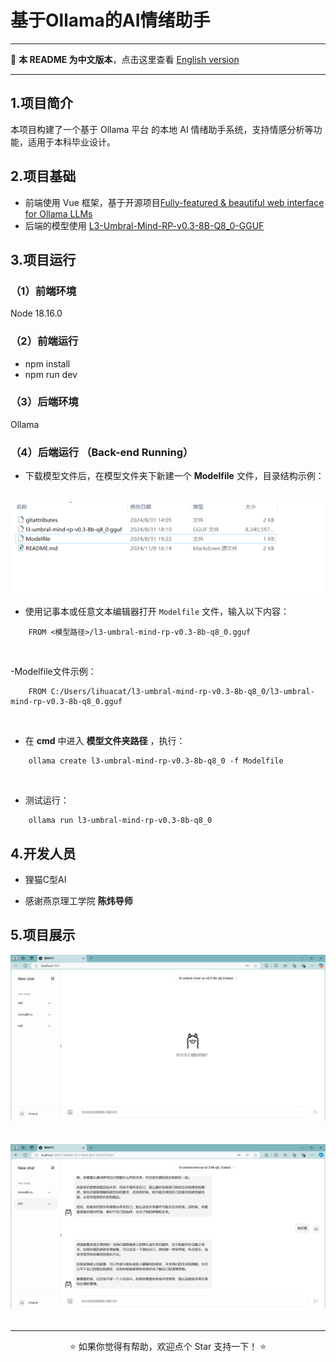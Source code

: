 # 基于Ollama的AI情绪助手

---

📖 **本 README 为中文版本**，点击这里查看 [English version](./README_EN.md)  

---

## 1.项目简介
本项目构建了一个基于 Ollama 平台 的本地 AI 情绪助手系统，支持情感分析等功能，适用于本科毕业设计。

## 2.项目基础
- 前端使用 Vue 框架，基于开源项目[Fully-featured & beautiful web interface for Ollama LLMs](https://github.com/jakobhoeg/nextjs-ollama-llm-ui)
- 后端的模型使用 [L3-Umbral-Mind-RP-v0.3-8B-Q8_0-GGUF](https://huggingface.co/Ransss/L3-Umbral-Mind-RP-v0.3-8B-Q8_0-GGUF)

## 3.项目运行
### （1）前端环境
Node 18.16.0
### （2）前端运行
- npm install
- npm run dev
### （3）后端环境
Ollama<br>
### （4）后端运行 （Back-end Running）

- 下载模型文件后，在模型文件夹下新建一个 __Modelfile__  文件，目录结构示例：
<br>
<img src="/show11.png"/>
<br>

- 使用记事本或任意文本编辑器打开 `Modelfile` 文件，输入以下内容：<br>

```plaintext
    FROM <模型路径>/l3-umbral-mind-rp-v0.3-8b-q8_0.gguf
```
<br>

-Modelfile文件示例：

```plaintext
    FROM C:/Users/lihuacat/l3-umbral-mind-rp-v0.3-8b-q8_0/l3-umbral-mind-rp-v0.3-8b-q8_0.gguf
```

<br>

- 在 __cmd__ 中进入 __模型文件夹路径__ ，执行：

```plaintext
    ollama create l3-umbral-mind-rp-v0.3-8b-q8_0 -f Modelfile
```
<br>

- 测试运行：

```plaintext
    ollama run l3-umbral-mind-rp-v0.3-8b-q8_0
```


## 4.开发人员

- 狸猫C型AI

- 感谢燕京理工学院 __陈炜导师__

## 5.项目展示
<img src="/show-1.png"/><br>
<br>
<br>
<img src="/show2.png"/><br>
<br>

---

<p align="center">⭐️ 如果你觉得有帮助，欢迎点个 Star 支持一下！ ⭐️</p>
